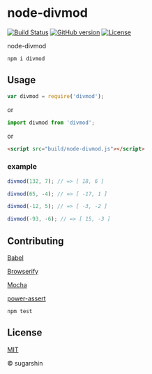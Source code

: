 # node-divmod

[![Build Status](https://travis-ci.org/sugarshin/node-divmod.svg?branch=master)](https://travis-ci.org/sugarshin/node-divmod) [![GitHub version](https://badge.fury.io/gh/sugarshin%2Fnode-divmod.svg)](http://badge.fury.io/gh/sugarshin%2Fnode-divmod) [![License](http://img.shields.io/:license-mit-blue.svg)](http://sugarshin.mit-license.org/)

node-divmod

```
npm i divmod
```

## Usage

```js
var divmod = require('divmod');
```

or

```js
import divmod from 'divmod';
```

or

```html
<script src="build/node-divmod.js"></script>
```

### example

```js
divmod(132, 7); // => [ 18, 6 ]

divmod(65, -4); // => [ -17, 1 ]

divmod(-12, 5); // => [ -3, -2 ]

divmod(-93, -6); // => [ 15, -3 ]
```

## Contributing

[Babel](//babeljs.io/)

[Browserify](//browserify.org/)

[Mocha](//mochajs.org/)

[power-assert](//github.com/twada/power-assert)

```shell
npm test
```

## License

[MIT](http://sugarshin.mit-license.org/)

© sugarshin
